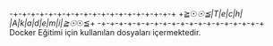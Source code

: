 -+-+-+-+-+-+-+-+-+-+-+-+-+-+-+-+-+-+-+
+≧☉_☉≦|T|e|c|h| |A|k|a|d|e|m|i|≧☉_☉≦+
-+-+-+-+-+-+-+-+-+-+-+-+-+-+-+-+-+-+-+
Docker Eğitimi için kullanılan dosyaları içermektedir.

